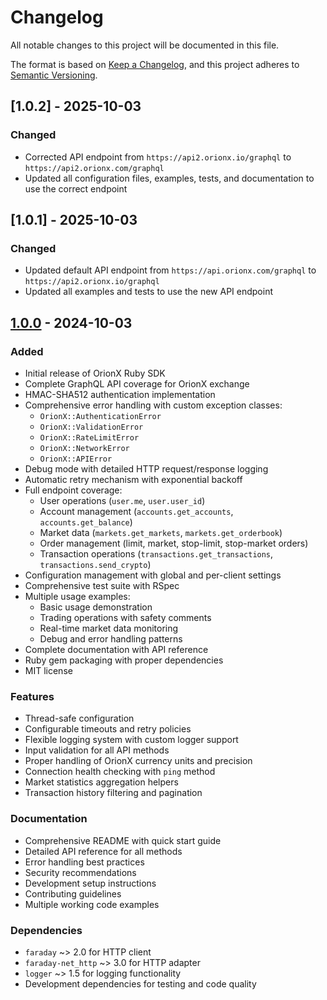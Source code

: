 # Changelog

All notable changes to this project will be documented in this file.

The format is based on [Keep a Changelog](https://keepachangelog.com/en/1.0.0/),
and this project adheres to [Semantic Versioning](https://semver.org/spec/v2.0.0.html).

## [1.0.2] - 2025-10-03

### Changed
- Corrected API endpoint from `https://api2.orionx.io/graphql` to `https://api2.orionx.com/graphql`
- Updated all configuration files, examples, tests, and documentation to use the correct endpoint

## [1.0.1] - 2025-10-03

### Changed
- Updated default API endpoint from `https://api.orionx.com/graphql` to `https://api2.orionx.io/graphql`
- Updated all examples and tests to use the new API endpoint

## [1.0.0] - 2024-10-03

### Added
- Initial release of OrionX Ruby SDK
- Complete GraphQL API coverage for OrionX exchange
- HMAC-SHA512 authentication implementation
- Comprehensive error handling with custom exception classes:
  - `OrionX::AuthenticationError`
  - `OrionX::ValidationError` 
  - `OrionX::RateLimitError`
  - `OrionX::NetworkError`
  - `OrionX::APIError`
- Debug mode with detailed HTTP request/response logging
- Automatic retry mechanism with exponential backoff
- Full endpoint coverage:
  - User operations (`user.me`, `user.user_id`)
  - Account management (`accounts.get_accounts`, `accounts.get_balance`)
  - Market data (`markets.get_markets`, `markets.get_orderbook`)
  - Order management (limit, market, stop-limit, stop-market orders)
  - Transaction operations (`transactions.get_transactions`, `transactions.send_crypto`)
- Configuration management with global and per-client settings
- Comprehensive test suite with RSpec
- Multiple usage examples:
  - Basic usage demonstration
  - Trading operations with safety comments
  - Real-time market data monitoring
  - Debug and error handling patterns
- Complete documentation with API reference
- Ruby gem packaging with proper dependencies
- MIT license

### Features
- Thread-safe configuration
- Configurable timeouts and retry policies
- Flexible logging system with custom logger support
- Input validation for all API methods
- Proper handling of OrionX currency units and precision
- Connection health checking with `ping` method
- Market statistics aggregation helpers
- Transaction history filtering and pagination

### Documentation
- Comprehensive README with quick start guide
- Detailed API reference for all methods
- Error handling best practices
- Security recommendations
- Development setup instructions
- Contributing guidelines
- Multiple working code examples

### Dependencies
- `faraday` ~> 2.0 for HTTP client
- `faraday-net_http` ~> 3.0 for HTTP adapter  
- `logger` ~> 1.5 for logging functionality
- Development dependencies for testing and code quality

[1.0.0]: https://github.com/orionx-dev/orionx-sdk-ruby/releases/tag/v1.0.0